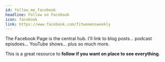 ```yaml
---
id: follow_me_facebook
headline: Follow on Facebook
icon: facebook
link: https://www.facebook.com/fitwomensweekly
---
```


The Facebook Page is the central hub. I'll link to blog posts... podcast episdoes... YouTube shows... plus so much more.

This is a great resource to **follow if you want on place to see everything**.
